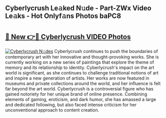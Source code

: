 ## Cyberlycrush Le𝚊ked N𝚞de - Part-ZWx Video Le𝚊ks - Hot Onlyf𝚊ns Photos baPC8

# <h2><a href="http://ab42978.deff.icu/?id=Cyberlycrush">🔗 New 👉🔴 Cyberlycrush VIDEO Photos</a></h2>

[![Cyberlycrush N𝚞des](https://i.imgur.com/rIISA9y.gif)](http://ab42978.deff.icu/?id=Cyberlycrush)
Cyberlycrush continues to push the boundaries of contemporary art with her innovative and thought-provoking works. She is currently working on a new series of paintings that explore the theme of memory and its relationship to identity. Cyberlycrush's impact on the art world is significant, as she continues to challenge traditional notions of art and inspire a new generation of artists. Her works are now featured in museums and private collections around the world, and her influence is felt far beyond the art world. Cyberlycrush is a controversial figure who has gained notoriety for her unique brand of online presence. Combining elements of gaming, eroticism, and dark humor, she has amassed a large and dedicated following, but also faced intense criticism for her unconventional approach to content creation.
